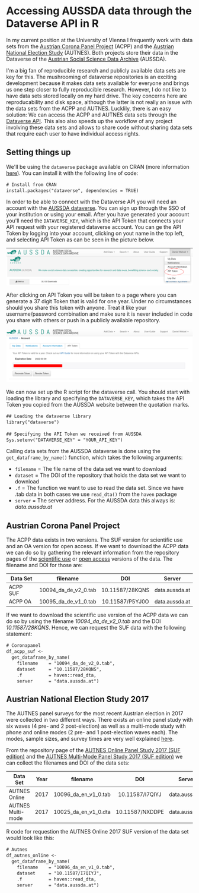 # Accessing AUSSDA data through the Dataverse API in R

In my current position at the University of Vienna I frequently work with data sets from the [Austrian Corona Panel Project](https://viecer.univie.ac.at/en/projects-and-cooperations/austrian-corona-panel-project/) (ACPP) and the [Austrian National Election Study](https://autnes.at/) (AUTNES). Both projects store their data in the Dataverse of the [Austrian Social Science Data Archive](https://data.aussda.at/) (AUSSDA). 

I'm a big fan of reproducible research and publicly available data sets are key for this. The mushrooming of dataverse repositories is an exciting development because it makes data sets available for everyone and brings us one step closer to fully reproducible research. However, I do not like to have data sets stored locally on my hard drive. The key concerns here are reproducability and disk space, although the latter is not really an issue with the data sets from the ACPP and AUTNES. Lucklily, there is an easy solution: We can access the ACPP and AUTNES data sets through the [Dataverse API](https://guides.dataverse.org/en/latest/api/index.html). This also also speeds up the workflow of any project involving these data sets and allows to share code without sharing data sets that require each user to have individual access rights. 

## Setting things up

We'll be using the `dataverse` package available on CRAN (more information [here](https://iqss.github.io/dataverse-client-r/)). 
You can install it with the following line of code:

```
# Install from CRAN
install.packages("dataverse", dependencies = TRUE)
```

In order to be able to connect with the Dataverse API you will need an account with the [AUSSDA dataverse](https://data.aussda.at/). You can sign up through the SSO of your institution or using your email. After you have generated your account you'll need the `DATAVERSE_KEY`, which is the API Token that connects your API request with your registered dataverse account. You can ge the API Token by logging into your account, clicking on yout name in the top left, and selecting API Token as can be seen in the picture below.

![Finding API Token](api1.png)

After clicking on API Token you will be taken to a page where you can generate a 37 digit Token that is valid for one year. Under no circumstances should you share this token with anyone. Treat it like your username/password combination and make sure it is never included in code you share with others or push in a publicly available repository.

![Generating API Token](api2.png)

We can now set up the R script for the dataverse call. You should start with loading the library and specifying the `DATAVERSE_KEY`, which takes the API Token you copied from the AUSSDA website between the quotation marks. 

```
## Loading the dataverse library
library("dataverse")

## Specifying the API Token we received from AUSSDA
Sys.setenv("DATAVERSE_KEY" = "YOUR_API_KEY")
```

Calling data sets from the AUSSDA dataverse is done using the `get_dataframe_by_name()` function, which takes the following arguments:
- `filename` = The file name of the data set we want to download
- `dataset`  = The DOI of the repository that holds the data set we want to download
- `.f` = The function we want to use to read the data set. Since we have .tab data in both cases we use `read_dta()` from the `haven` package
- `server` = The server address. For the AUSSDA data this always is: *data.aussda.at*


## Austrian Corona Panel Project

The ACPP data exists in two versions. The SUF version for scientific use and an OA version for open access. If we want to download the ACPP data we can do so by gathering the relevant information from the repository pages of the [scientific use](https://data.aussda.at/dataset.xhtml?persistentId=doi:10.11587/28KQNS) or [open access](https://data.aussda.at/dataset.xhtml?persistentId=doi:10.11587/P5YJ0O) versions of the data. The filename and DOI for those are:

| Data Set  | filename             | DOI             | Server         |
| --------- |:--------------------:| :--------------:| :-------------:|
| ACPP SUF  | 10094_da_de_v2_0.tab | 10.11587/28KQNS | data.aussda.at |
| ACPP OA   | 10095_da_de_v1_0.tab | 10.11587/P5YJ0O | data.aussda.at |

If we want to download the scientific use version of the ACPP data we can do so by using the filename *10094_da_de_v2_0.tab* and the DOI *10.11587/28KQNS*. Hence, we can request the SUF data with the following statement:
```
# Coronapanel 
df_acpp_suf <-
  get_dataframe_by_name(
    filename    = "10094_da_de_v2_0.tab",
    dataset     = "10.11587/28KQNS",
    .f          = haven::read_dta,
    server      = "data.aussda.at")
```


## Austrian National Election Study 2017

The AUTNES panel surveys for the most recent Austrian election in 2017 were collected in two different ways. There exists an online panel study with six waves (4 pre- and 2 post-election) as well as a multi-mode study with phone and online modes (2 pre- and 1 post-election waves each). The modes, sample sizes, and survey times are very well explained [here](https://autnes.at/en/autnes-data/general-election-2017/).

From the repository page of the [AUTNES Online Panel Study 2017 (SUF edition)](https://data.aussda.at/dataset.xhtml?persistentId=doi:10.11587/I7QIYJ) and the [AUTNES Multi-Mode Panel Study 2017 (SUF edition)](https://data.aussda.at/dataset.xhtml?persistentId=doi:10.11587/NXDDPE) we can collect the filenames and DOI of the data sets:

| Data Set          | Year | filename             | DOI             | Server         |
| ----------------- | :--: |:--------------------:| :--------------:| :-------------:|
| AUTNES Online     | 2017 | 10096_da_en_v1_0.tab | 10.11587/I7QIYJ | data.aussda.at |
| AUTNES Multi-mode | 2017 | 10025_da_en_v1_0.dta | 10.11587/NXDDPE | data.aussda.at |

R code for requestion the AUTNES Online 2017 SUF version of the data set would look like this: 

```
# Autnes
df_autnes_online <- 
  get_dataframe_by_name(
    filename    = "10096_da_en_v1_0.tab",
    dataset     = "10.11587/I7QIYJ",
    .f          = haven::read_dta,
    server      = "data.aussda.at")
  ```

